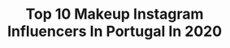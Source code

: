 ---
title: Top 10 Makeup Instagram Influencers In Portugal In 2020
description: >-
  Find top makeup Instagram influencers in Portugal in 2020. Most popular hashtags: #makeup #lovemakeup #fashion #quarentena.
platform: Instagram
profiles:
  - username: "miss_tet"
    fullname: >-
      Teresa Lemos
    location: "Portugal"
    followers: 15156
    engagement: 1241
    commentsToLikes: 0.034370
    id: ck55oexap88090i11kxq4k55q
    verified: false
    hashtags: "#makeup, #amocozinhar, #norteshopping, #gato"
  - username: "mariasilva12.11"
    fullname: >-
      Maria de Almeida A. da Silva
    location: "Portugal"
    followers: 3246
    engagement: 2459
    commentsToLikes: 0.066820
    id: ck8t8u5gsltzw0j78dkljb69m
    verified: false
    hashtags: "#baciperugina, #tabletesperugina, #chocolatesperugina, #styleyourselfatsportzone"
  - username: "adivadarechousa"
    fullname: >-
      CATARINA NORA ®
    location: "Portugal"
    followers: 7745
    engagement: 730
    commentsToLikes: 0.511235
    id: ck8t5v72nbcwr0j78c21xhpra
    verified: false
    hashtags: "#girlbosslife, #beautyroutinecoreana, #cabeloruivos, #len"
  - username: "cassidy.maysonet"
    fullname: >-
      Cassidy Maysonet
    location: "Portugal"
    followers: 15475
    engagement: 552
    commentsToLikes: 0.026037
    id: ck6tnp9abaaop0j71aejrq16i
    verified: false
    hashtags: "#ad, #deckofscarlet, #iamscarlet, #smashboxalwayson"
  - username: "golden.nico"
    fullname: >-
      𝓝𝓲𝓬𝓸𝓵𝓵𝓮  𝓣𝓪𝓫𝓮𝓻𝓪
    location: "Portugal"
    followers: 11200
    engagement: 591
    commentsToLikes: 0.042380
    id: ck6ucvcowhold0j71e8oo86f3
    verified: false
    hashtags: "#yanbalneon, #tb, #quedateencasa, #amorpropio"
  - username: "jessicab.makeup"
    fullname: >-
      Jéssica Batista
    location: "Portugal"
    followers: 20409
    engagement: 333
    commentsToLikes: 0.031433
    id: ck15tcy69hhjt0i19zx0ifb0e
    verified: false
    hashtags: "#hope, #parfum, #cosmopolitan, #stylist"
  - username: "mr.andre.fernandes"
    fullname: >-
      André Fernandes 🎨
    location: "Portugal"
    followers: 8490
    engagement: 1120
    commentsToLikes: 0.026371
    id: ck8tduw344uvg0j78zgfznyqt
    verified: false
    hashtags: "#grimasmakeup, #texture, #aquarius, #fentybeauty"
  - username: "martaalvespinklemonade"
    fullname: >-
      Marta Alves 🌙 Pink Lemonade
    location: "Portugal"
    followers: 30659
    engagement: 339
    commentsToLikes: 0.219092
    id: ck5zlojp8l3qj0i144bqujskv
    verified: false
    hashtags: "#girlpower, #womanpower, #anastasiabeverlyhills, #skincareroutine"
  - username: "nikazh_model"
    fullname: >-
      Veronika Zhukova
    location: "Portugal"
    followers: 2234
    engagement: 1007
    commentsToLikes: 0.033932
    id: ck8sz2qxamy8x0j78lgitat69
    verified: false
    hashtags: "#misterious, #spot, #powerhands, #wich"
  - username: "inesmocho.makeup"
    fullname: >-
      Inês Mocho
    location: "Portugal"
    followers: 250385
    engagement: 457
    commentsToLikes: 0.020640
    id: ck55jyj5ky2cy0i116rf0t8wc
    verified: true
    hashtags: "#ritualsambassador, #digitalinfluencer, #pub, #lyndaemcasa"
---